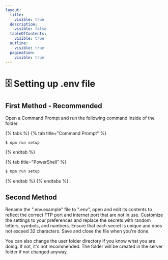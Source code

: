 ```yaml
---
layout:
  title:
    visible: true
  description:
    visible: false
  tableOfContents:
    visible: true
  outline:
    visible: true
  pagination:
    visible: true
---
```


# 🗄 Setting up .env file

## First Method - Recommended

Open a Command Prompt and run the following command inside of the folder.

{% tabs %}
{% tab title="Command Prompt" %}
```
$ npm run setup
```
{% endtab %}

{% tab title="PowerShell" %}
```powershell
$ npm run setup
```
{% endtab %}
{% endtabs %}

## Second Method

Rename the ".env.example" file to ".env", open and edit its contents to reflect the correct FTP port and internet port that are not in use. Customize the settings to your preferences and replace the secrets with random letters, symbols, and numbers. Ensure that each secret is unique and does not exceed 32 characters. Save and close the file when you're done.

You can also change the user folder directory if you know what you are doing. If not, it's not recommended. The folder will be created in the server folder if not changed anyway.
